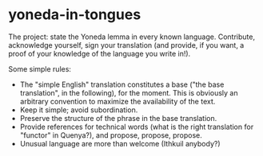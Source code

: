 # yoneda-in-tongues
The project: state the Yoneda lemma in every known language.
Contribute, acknowledge yourself, sign your translation (and provide, if you want, a proof of your knowledge of the language you write in!).

Some simple rules:

* The "simple English" translation constitutes a base ("the base translation", in the following), for the moment. This is obviously an arbitrary convention to maximize the availability of the text.
* Keep it simple; avoid subordination.
* Preserve the structure of the phrase in the base translation.
* Provide references for technical words (what is the right translation for "functor" in Quenya?), and propose, propose, propose.
* Unusual language are more than welcome (Ithkuil anybody?)
